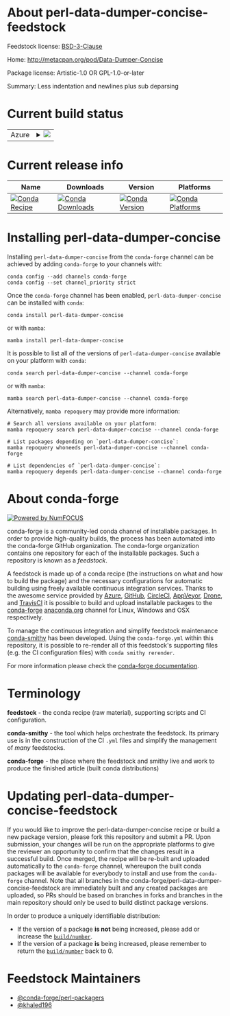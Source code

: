 About perl-data-dumper-concise-feedstock
========================================

Feedstock license: [BSD-3-Clause](https://github.com/conda-forge/perl-data-dumper-concise-feedstock/blob/main/LICENSE.txt)

Home: http://metacpan.org/pod/Data-Dumper-Concise

Package license: Artistic-1.0 OR GPL-1.0-or-later

Summary: Less indentation and newlines plus sub deparsing

Current build status
====================


<table>
    
  <tr>
    <td>Azure</td>
    <td>
      <details>
        <summary>
          <a href="https://dev.azure.com/conda-forge/feedstock-builds/_build/latest?definitionId=20016&branchName=main">
            <img src="https://dev.azure.com/conda-forge/feedstock-builds/_apis/build/status/perl-data-dumper-concise-feedstock?branchName=main">
          </a>
        </summary>
        <table>
          <thead><tr><th>Variant</th><th>Status</th></tr></thead>
          <tbody><tr>
              <td>linux_64</td>
              <td>
                <a href="https://dev.azure.com/conda-forge/feedstock-builds/_build/latest?definitionId=20016&branchName=main">
                  <img src="https://dev.azure.com/conda-forge/feedstock-builds/_apis/build/status/perl-data-dumper-concise-feedstock?branchName=main&jobName=linux&configuration=linux%20linux_64_" alt="variant">
                </a>
              </td>
            </tr><tr>
              <td>osx_64</td>
              <td>
                <a href="https://dev.azure.com/conda-forge/feedstock-builds/_build/latest?definitionId=20016&branchName=main">
                  <img src="https://dev.azure.com/conda-forge/feedstock-builds/_apis/build/status/perl-data-dumper-concise-feedstock?branchName=main&jobName=osx&configuration=osx%20osx_64_" alt="variant">
                </a>
              </td>
            </tr><tr>
              <td>win_64</td>
              <td>
                <a href="https://dev.azure.com/conda-forge/feedstock-builds/_build/latest?definitionId=20016&branchName=main">
                  <img src="https://dev.azure.com/conda-forge/feedstock-builds/_apis/build/status/perl-data-dumper-concise-feedstock?branchName=main&jobName=win&configuration=win%20win_64_" alt="variant">
                </a>
              </td>
            </tr>
          </tbody>
        </table>
      </details>
    </td>
  </tr>
</table>

Current release info
====================

| Name | Downloads | Version | Platforms |
| --- | --- | --- | --- |
| [![Conda Recipe](https://img.shields.io/badge/recipe-perl--data--dumper--concise-green.svg)](https://anaconda.org/conda-forge/perl-data-dumper-concise) | [![Conda Downloads](https://img.shields.io/conda/dn/conda-forge/perl-data-dumper-concise.svg)](https://anaconda.org/conda-forge/perl-data-dumper-concise) | [![Conda Version](https://img.shields.io/conda/vn/conda-forge/perl-data-dumper-concise.svg)](https://anaconda.org/conda-forge/perl-data-dumper-concise) | [![Conda Platforms](https://img.shields.io/conda/pn/conda-forge/perl-data-dumper-concise.svg)](https://anaconda.org/conda-forge/perl-data-dumper-concise) |

Installing perl-data-dumper-concise
===================================

Installing `perl-data-dumper-concise` from the `conda-forge` channel can be achieved by adding `conda-forge` to your channels with:

```
conda config --add channels conda-forge
conda config --set channel_priority strict
```

Once the `conda-forge` channel has been enabled, `perl-data-dumper-concise` can be installed with `conda`:

```
conda install perl-data-dumper-concise
```

or with `mamba`:

```
mamba install perl-data-dumper-concise
```

It is possible to list all of the versions of `perl-data-dumper-concise` available on your platform with `conda`:

```
conda search perl-data-dumper-concise --channel conda-forge
```

or with `mamba`:

```
mamba search perl-data-dumper-concise --channel conda-forge
```

Alternatively, `mamba repoquery` may provide more information:

```
# Search all versions available on your platform:
mamba repoquery search perl-data-dumper-concise --channel conda-forge

# List packages depending on `perl-data-dumper-concise`:
mamba repoquery whoneeds perl-data-dumper-concise --channel conda-forge

# List dependencies of `perl-data-dumper-concise`:
mamba repoquery depends perl-data-dumper-concise --channel conda-forge
```


About conda-forge
=================

[![Powered by
NumFOCUS](https://img.shields.io/badge/powered%20by-NumFOCUS-orange.svg?style=flat&colorA=E1523D&colorB=007D8A)](https://numfocus.org)

conda-forge is a community-led conda channel of installable packages.
In order to provide high-quality builds, the process has been automated into the
conda-forge GitHub organization. The conda-forge organization contains one repository
for each of the installable packages. Such a repository is known as a *feedstock*.

A feedstock is made up of a conda recipe (the instructions on what and how to build
the package) and the necessary configurations for automatic building using freely
available continuous integration services. Thanks to the awesome service provided by
[Azure](https://azure.microsoft.com/en-us/services/devops/), [GitHub](https://github.com/),
[CircleCI](https://circleci.com/), [AppVeyor](https://www.appveyor.com/),
[Drone](https://cloud.drone.io/welcome), and [TravisCI](https://travis-ci.com/)
it is possible to build and upload installable packages to the
[conda-forge](https://anaconda.org/conda-forge) [anaconda.org](https://anaconda.org/)
channel for Linux, Windows and OSX respectively.

To manage the continuous integration and simplify feedstock maintenance
[conda-smithy](https://github.com/conda-forge/conda-smithy) has been developed.
Using the ``conda-forge.yml`` within this repository, it is possible to re-render all of
this feedstock's supporting files (e.g. the CI configuration files) with ``conda smithy rerender``.

For more information please check the [conda-forge documentation](https://conda-forge.org/docs/).

Terminology
===========

**feedstock** - the conda recipe (raw material), supporting scripts and CI configuration.

**conda-smithy** - the tool which helps orchestrate the feedstock.
                   Its primary use is in the construction of the CI ``.yml`` files
                   and simplify the management of *many* feedstocks.

**conda-forge** - the place where the feedstock and smithy live and work to
                  produce the finished article (built conda distributions)


Updating perl-data-dumper-concise-feedstock
===========================================

If you would like to improve the perl-data-dumper-concise recipe or build a new
package version, please fork this repository and submit a PR. Upon submission,
your changes will be run on the appropriate platforms to give the reviewer an
opportunity to confirm that the changes result in a successful build. Once
merged, the recipe will be re-built and uploaded automatically to the
`conda-forge` channel, whereupon the built conda packages will be available for
everybody to install and use from the `conda-forge` channel.
Note that all branches in the conda-forge/perl-data-dumper-concise-feedstock are
immediately built and any created packages are uploaded, so PRs should be based
on branches in forks and branches in the main repository should only be used to
build distinct package versions.

In order to produce a uniquely identifiable distribution:
 * If the version of a package **is not** being increased, please add or increase
   the [``build/number``](https://docs.conda.io/projects/conda-build/en/latest/resources/define-metadata.html#build-number-and-string).
 * If the version of a package **is** being increased, please remember to return
   the [``build/number``](https://docs.conda.io/projects/conda-build/en/latest/resources/define-metadata.html#build-number-and-string)
   back to 0.

Feedstock Maintainers
=====================

* [@conda-forge/perl-packagers](https://github.com/orgs/conda-forge/teams/perl-packagers/)
* [@khaled196](https://github.com/khaled196/)

